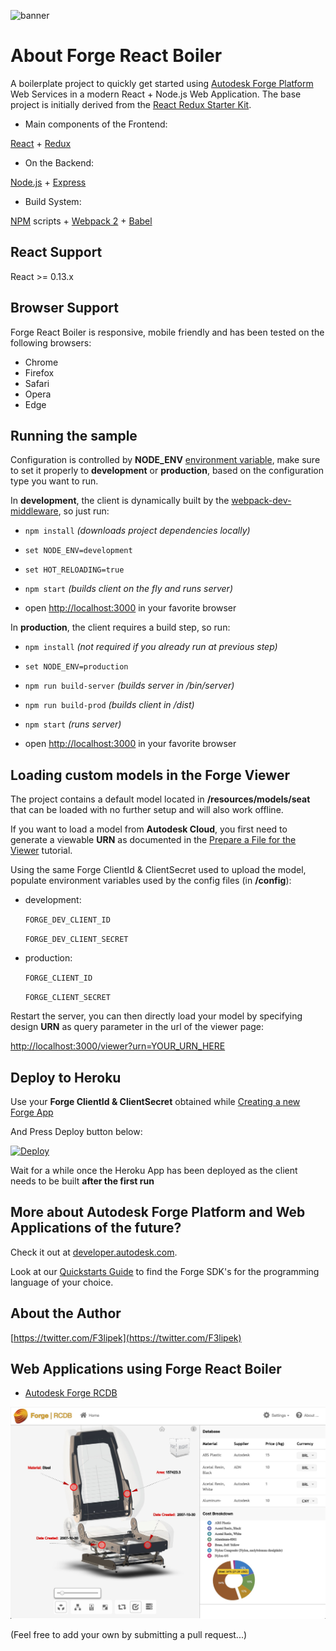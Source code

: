 ![banner](./resources/img/banner.png)

# About Forge React Boiler

A boilerplate project to quickly get started using [Autodesk Forge Platform](https://forge.autodesk.com/)
Web Services in a modern React + Node.js Web Application.
The base project is initially derived from the [React Redux Starter Kit](https://github.com/davezuko/react-redux-starter-kit).

 * Main components of the Frontend:

  [React](https://facebook.github.io/react/) + [Redux](https://github.com/reactjs/redux)

 * On the Backend:

  [Node.js](https://nodejs.org) + [Express](http://expressjs.com)

 * Build System:

  [NPM](https://www.npmjs.com/) scripts + [Webpack 2](https://webpack.js.org) + [Babel](https://babeljs.io)

## React Support

React >= 0.13.x

## Browser Support

Forge React Boiler is responsive, mobile friendly and has been tested on the following browsers:

  * Chrome
  * Firefox
  * Safari
  * Opera
  * Edge


## Running the sample

Configuration is controlled by **NODE_ENV**
[environment variable](https://www.google.com/webhp?q=set+environment+variable&gws_rd=cr&ei=tum2WMaSF4SdsgHruLrIDg),
make sure to set it properly to **development** or **production**,
based on the configuration type you want to run.


In **development**, the client is dynamically built by the
[webpack-dev-middleware](https://github.com/webpack/webpack-dev-middleware), so just run:


 * `npm install`    *(downloads project dependencies locally)*

 * `set NODE_ENV=development`

 * `set HOT_RELOADING=true`

 * `npm start`      *(builds client on the fly and runs server)*

 * open [http://localhost:3000](http://localhost:3000) in your favorite browser




In **production**, the client requires a build step, so run:

 * `npm install` *(not required if you already run at previous step)*

 * `set NODE_ENV=production`

 * `npm run build-server` *(builds server in /bin/server)*

 * `npm run build-prod` *(builds client in /dist)*

 * `npm start` *(runs server)*

 * open [http://localhost:3000](http://localhost:3000) in your favorite browser


## Loading custom models in the Forge Viewer

The project contains a default model located in **/resources/models/seat** that can be loaded with no further
setup and will also work offline.

If you want to load a model from **Autodesk Cloud**, you first need to generate a viewable **URN** as documented in the
[Prepare a File for the Viewer](https://developer.autodesk.com/en/docs/model-derivative/v2/tutorials/prepare-file-for-viewer/) tutorial.

Using the same Forge ClientId & ClientSecret used to upload the model,
populate environment variables used by the config files (in **/config**):

  * development:

    `FORGE_DEV_CLIENT_ID`

    `FORGE_DEV_CLIENT_SECRET`

  * production:

    `FORGE_CLIENT_ID`

    `FORGE_CLIENT_SECRET`


Restart the server, you can then directly load your model by specifying design **URN** as query parameter in the url of the viewer page:

[http://localhost:3000/viewer?urn=YOUR_URN_HERE](http://localhost:3000/viewer?urn=YOUR_DESIGN_URN_HERE)


## Deploy to Heroku

Use your **Forge ClientId & ClientSecret** obtained while
[Creating a new Forge App](https://developer.autodesk.com/myapps/create)

And Press Deploy button below:

[![Deploy](https://www.herokucdn.com/deploy/button.svg)](https://heroku.com/deploy)

Wait for a while once the Heroku App has been deployed as the client needs to be built **after the first run**

## More about Autodesk Forge Platform and Web Applications of the future?

Check it out at [developer.autodesk.com](https://developer.autodesk.com).

Look at our [Quickstarts Guide](https://developer.autodesk.com/en/docs/quickstarts/v1/overview/)
to find the Forge SDK's for the programming language of your choice.

## About the Author

[https://twitter.com/F3lipek](https://twitter.com/F3lipek)

## Web Applications using Forge React Boiler

 * [Autodesk Forge RCDB](https://forge-rcdb.autodesk.io)

 ![forge-rcdb](https://github.com/Autodesk-Forge/forge-rcdb.nodejs/blob/master/resources/img/forge-rcdb.jpg)

(Feel free to add your own by submitting a pull request...)
